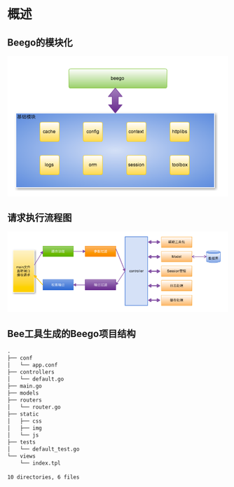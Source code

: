 # 概述

## Beego的模块化

![architecture](media/architecture.png)

## 请求执行流程图

![flo](media/flow.png)

## Bee工具生成的Beego项目结构

```
.
├── conf
│   └── app.conf
├── controllers
│   └── default.go
├── main.go
├── models
├── routers
│   └── router.go
├── static
│   ├── css
│   ├── img
│   └── js
├── tests
│   └── default_test.go
└── views
    └── index.tpl

10 directories, 6 files
```


